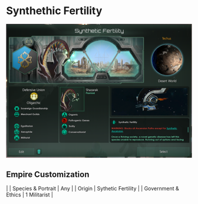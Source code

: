 # Synthethic Fertility

![image info](./Source/empire.png)

## Empire Customization

| 
| Species & Portrait   | Any  |
| Origin               | Sythetic Fertility |
| Government & Ethics  | 1 Militarist | 
